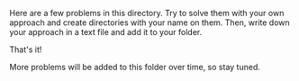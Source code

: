 Here are a few problems in this directory. 
Try to solve them with your own approach and create directories with your name on them. 
Then, write down your approach in a text file and add it to your folder.

That's it!

More problems will be added to this folder over time, so stay tuned.
